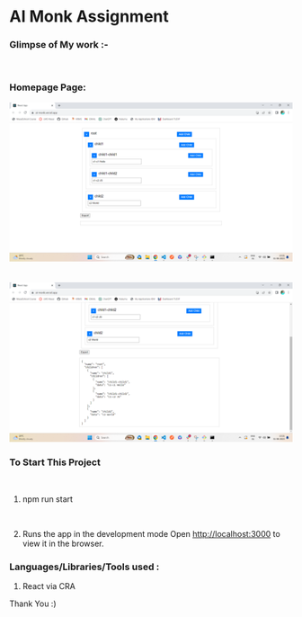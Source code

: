 # AI Monk Assignment

### Glimpse of My work :-

<br>



### Homepage Page:

![Line](https://github.com/hemantfw13/AiMonk/blob/master/src/images/one.png?raw=true)
<br>
<br>
<br>
![Line](https://github.com/hemantfw13/AiMonk/blob/master/src/images/two.png?raw=true)
<br>



### To Start This Project 

<br>

1. npm run start
<br>

2. Runs the app in the development mode
Open [http://localhost:3000](http://localhost:3000) to view it in the browser.


### Languages/Libraries/Tools used : 

1. React via CRA


Thank You :)
